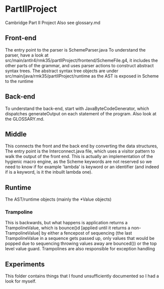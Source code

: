 # PartIIProject
Cambridge Part II Project
Also see glossary.md

## Front-end
The entry point to the parser is SchemeParser.java To understand the
parser, have a look at
src/main/antlr4/rmk35/partIIProject/frontend/SchemeFile.g4, it
includes the other parts of the grammar, and uses parser actions to
construct abstract syntax trees. The abstract syntax tree objects are
under src/main/java/rmk35/partIIProject/runtime as the AST is exposed
in Scheme to the runtime

## Back-end
To understand the back-end, start with JavaByteCodeGenerator, which
dispatches generateOutput on each statement of the program. Also look
at the GLOSSARY.md.

##  Middle
This connects the front and the back end by converting the data
structures, The entry point is the Interconnect.java file, which uses
a visitor pattern to walk the output of the front end. This is
actually an implementation of the hygienic macro engine, as the Scheme
keywords are not reserved so we need to know if for example 'lambda'
is keyword or an identifier (and indeed if is a keyword, is it the
inbuilt lambda one).

## Runtime
The AST/runtime objects (mainly the *Value objects)

### Trampoline
This is backwards, but what happens is application returns a TrampolineValue, which is bounce()d [applied until it returns a non-TrampolineValue] by either a fencepost of sequencing (the last TrampolineValue in a sequence gets passed up, only values that would be popped due to sequencing throwing values away are bounced()) or the top level value guard. Trampolines are also responsible for exception handling

## Experiments
This folder contains things that I found unsufficiently documented so
I had a look for myself.
